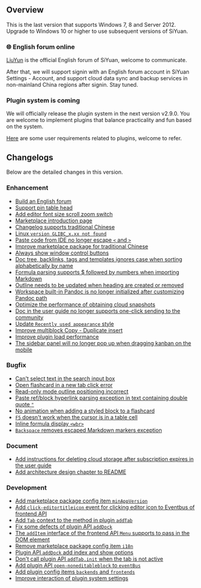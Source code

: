 ## Overview

This is the last version that supports Windows 7, 8 and Server 2012. Upgrade to Windows 10 or higher to use subsequent versions of SiYuan.

### 🌐 English forum online

[LiuYun](https://liuyun.io/) is the official English forum of SiYuan, welcome to communicate.

After that, we will support signin with an English forum account in SiYuan Settings - Account, and support cloud data sync and backup services in non-mainland China regions after signin. Stay tuned.

### Plugin system is coming

We will officially release the plugin system in the next version v2.9.0. You are welcome to implement plugins that balance practicality and fun based on the system.

[Here](https://github.com/siyuan-note/siyuan/issues?q=label%3AIdea+is%3Aclosed) are some user requirements related to plugins, welcome to refer.

## Changelogs

Below are the detailed changes in this version.

### Enhancement

* [Build an English forum](https://github.com/siyuan-note/siyuan/issues/7914)
* [Support pin table head](https://github.com/siyuan-note/siyuan/issues/8294)
* [Add editor font size scroll zoom switch](https://github.com/siyuan-note/siyuan/issues/8297)
* [Marketplace introduction page](https://github.com/siyuan-note/siyuan/issues/8324)
* [Changelog supports traditional Chinese](https://github.com/siyuan-note/siyuan/issues/8333)
* [Linux `version GLIBC_x.xx not found`](https://github.com/siyuan-note/siyuan/issues/8334)
* [Paste code from IDE no longer escape `<` and `>`](https://github.com/siyuan-note/siyuan/issues/8340)
* [Improve marketplace package for traditional Chinese](https://github.com/siyuan-note/siyuan/issues/8342)
* [Always show window control buttons](https://github.com/siyuan-note/siyuan/issues/8344)
* [Doc tree, backlinks, tags and templates ignores case when sorting alphabetically by name](https://github.com/siyuan-note/siyuan/issues/8360)
* [Formula parsing supports $ followed by numbers when importing Markdown](https://github.com/siyuan-note/siyuan/issues/8362)
* [Outline needs to be updated when heading are created or removed](https://github.com/siyuan-note/siyuan/issues/8372)
* [Workspace built-in Pandoc is no longer initialized after customizing Pandoc path](https://github.com/siyuan-note/siyuan/issues/8377)
* [Optimize the performance of obtaining cloud snapshots](https://github.com/siyuan-note/siyuan/issues/8387)
* [Doc in the user guide no longer supports one-click sending to the community](https://github.com/siyuan-note/siyuan/issues/8388)
* [Update `Recently used appearance` style](https://github.com/siyuan-note/siyuan/issues/8392)
* [Improve multiblock Copy - Duplicate insert](https://github.com/siyuan-note/siyuan/issues/8394)
* [Improve plugin load performance](https://github.com/siyuan-note/siyuan/issues/8397)
* [The sidebar panel will no longer pop up when dragging kanban on the mobile](https://github.com/siyuan-note/siyuan/issues/8402)

### Bugfix

* [Can't select text in the search input box](https://github.com/siyuan-note/siyuan/issues/8331)
* [Open flashcard in a new tab click error](https://github.com/siyuan-note/siyuan/issues/8337)
* [Read-only mode outline positioning incorrect](https://github.com/siyuan-note/siyuan/issues/8356)
* [Paste ref/block hyperlink parsing exception in text containing double quote `"`](https://github.com/siyuan-note/siyuan/issues/8359)
* [No animation when adding a styled block to a flashcard](https://github.com/siyuan-note/siyuan/issues/8365)
* [`F5` doesn't work when the cursor is in a table cell](https://github.com/siyuan-note/siyuan/issues/8367)
* [Inline formula display `<wbr>`](https://github.com/siyuan-note/siyuan/issues/8378)
* [`Backspace` removes escaped Markdown markers exception](https://github.com/siyuan-note/siyuan/issues/8406)

### Document

* [Add instructions for deleting cloud storage after subscription expires in the user guide](https://github.com/siyuan-note/siyuan/issues/8370)
* [Add architecture design chapter to README](https://github.com/siyuan-note/siyuan/issues/8416)

### Development

* [Add marketplace package config item `minAppVersion`](https://github.com/siyuan-note/siyuan/issues/8330)
* [Add `click-editortitleicon` event for clicking editor icon to Eventbus of frontend API](https://github.com/siyuan-note/siyuan/issues/8335)
* [Add `Tab` context to the method in plugin `addTab`](https://github.com/siyuan-note/siyuan/pull/8336)
* [Fix some defects of  plugin API `addDock`](https://github.com/siyuan-note/siyuan/issues/8341)
* [The `addItem` interface of the frontend API `Menu` supports to pass in the DOM element](https://github.com/siyuan-note/siyuan/issues/8343)
* [Remove marketplace package config item `i18n`](https://github.com/siyuan-note/siyuan/issues/8346)
* [Plugin API `addDock` add index and show options](https://github.com/siyuan-note/siyuan/issues/8347)
* [Don't call plugin API `addTab.init` when the tab is not active](https://github.com/siyuan-note/siyuan/issues/8350)
* [Add plugin API `open-noneditableblock` to `eventBus`](https://github.com/siyuan-note/siyuan/issues/8374)
* [Add plugin config items `backends` and `frontends`](https://github.com/siyuan-note/siyuan/issues/8386)
* [Improve interaction of plugin system settings](https://github.com/siyuan-note/siyuan/issues/8391)

